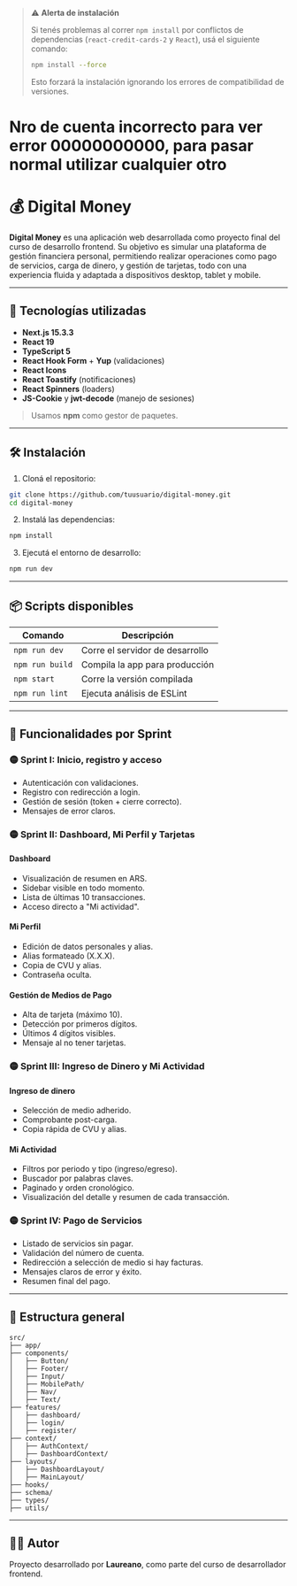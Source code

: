 > ⚠️ **Alerta de instalación**
>
> Si tenés problemas al correr `npm install` por conflictos de dependencias (`react-credit-cards-2` y `React`), usá el siguiente comando:
>
> ```bash
> npm install --force
> ```
>
> Esto forzará la instalación ignorando los errores de compatibilidad de versiones.

# Nro de cuenta incorrecto para ver error 00000000000, para pasar normal utilizar cualquier otro

# 💰 Digital Money

**Digital Money** es una aplicación web desarrollada como proyecto final del curso de desarrollo frontend. Su objetivo es simular una plataforma de gestión financiera personal, permitiendo realizar operaciones como pago de servicios, carga de dinero, y gestión de tarjetas, todo con una experiencia fluida y adaptada a dispositivos desktop, tablet y mobile.

---

## 🚀 Tecnologías utilizadas

- **Next.js 15.3.3**
- **React 19**
- **TypeScript 5**
- **React Hook Form** + **Yup** (validaciones)
- **React Icons**
- **React Toastify** (notificaciones)
- **React Spinners** (loaders)
- **JS-Cookie** y **jwt-decode** (manejo de sesiones)

> Usamos **npm** como gestor de paquetes.

---

## 🛠️ Instalación

1. Cloná el repositorio:

```bash
git clone https://github.com/tuusuario/digital-money.git
cd digital-money
```

2. Instalá las dependencias:

```bash
npm install
```

3. Ejecutá el entorno de desarrollo:

```bash
npm run dev
```

---

## 📦 Scripts disponibles

| Comando         | Descripción                     |
| --------------- | ------------------------------- |
| `npm run dev`   | Corre el servidor de desarrollo |
| `npm run build` | Compila la app para producción  |
| `npm start`     | Corre la versión compilada      |
| `npm run lint`  | Ejecuta análisis de ESLint      |

---

## 📐 Funcionalidades por Sprint

### 🟡 Sprint I: Inicio, registro y acceso

- Autenticación con validaciones.
- Registro con redirección a login.
- Gestión de sesión (token + cierre correcto).
- Mensajes de error claros.

### 🟡 Sprint II: Dashboard, Mi Perfil y Tarjetas

#### Dashboard

- Visualización de resumen en ARS.
- Sidebar visible en todo momento.
- Lista de últimas 10 transacciones.
- Acceso directo a "Mi actividad".

#### Mi Perfil

- Edición de datos personales y alias.
- Alias formateado (X.X.X).
- Copia de CVU y alias.
- Contraseña oculta.

#### Gestión de Medios de Pago

- Alta de tarjeta (máximo 10).
- Detección por primeros dígitos.
- Últimos 4 dígitos visibles.
- Mensaje al no tener tarjetas.

### 🟡 Sprint III: Ingreso de Dinero y Mi Actividad

#### Ingreso de dinero

- Selección de medio adherido.
- Comprobante post-carga.
- Copia rápida de CVU y alias.

#### Mi Actividad

- Filtros por periodo y tipo (ingreso/egreso).
- Buscador por palabras claves.
- Paginado y orden cronológico.
- Visualización del detalle y resumen de cada transacción.

### 🟡 Sprint IV: Pago de Servicios

- Listado de servicios sin pagar.
- Validación del número de cuenta.
- Redirección a selección de medio si hay facturas.
- Mensajes claros de error y éxito.
- Resumen final del pago.

---

## 📁 Estructura general

```
src/
├── app/
├── components/
│   ├── Button/
│   ├── Footer/
│   ├── Input/
│   ├── MobilePath/
│   ├── Nav/
│   ├── Text/
├── features/
│   ├── dashboard/
│   ├── login/
│   ├── register/
├── context/
│   ├── AuthContext/
│   ├── DashboardContext/
├── layouts/
│   ├── DashboardLayout/
│   ├── MainLayout/
├── hooks/
├── schema/
├── types/
├── utils/
```

---

## 👨‍💻 Autor

Proyecto desarrollado por **Laureano**, como parte del curso de desarrollador frontend.
